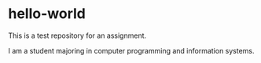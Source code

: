 # hello-world
This is a test repository for an assignment.

I am a student majoring in computer programming and information systems.
